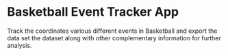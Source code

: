 # Basketball Event Tracker App
Track the coordinates various different events in Basketball and export the data set the dataset along with other complementary information for further analysis.


